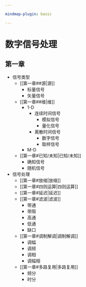 ```yaml
---

mindmap-plugin: basic

---
```


# 数字信号处理

## 第一章
- 信号类型
	- [[第一章##源|源]]
		- 标量信号
		- 矢量信号
	- [[第一章##维|维]]
		- 1-D
			- 连续时间信号
				- 模拟信号
				- 量化信号
			- 离散时间信号
				- 数字信号
				- 取样信号
		- M-D
	- [[第一章#已知/未知|已知/未知]]
		- 确知信号
		- 随机信号
- 信号处理
	- [[第一章#放缩|放缩]]
	- [[第一章#四则运算|四则运算]]
	- [[第一章#延迟|延迟]]
	- [[第一章#滤波|滤波]]
		- 带通
		- 带阻
		- 高通
		- 低通
		- 缺口
	- [[第一章#调制解调|调制解调]]
		- 调幅
		- 调频
		- 调相
		- 调幅相
	- [[第一章#多路复用|多路复用]]
		- 频分
		- 时分